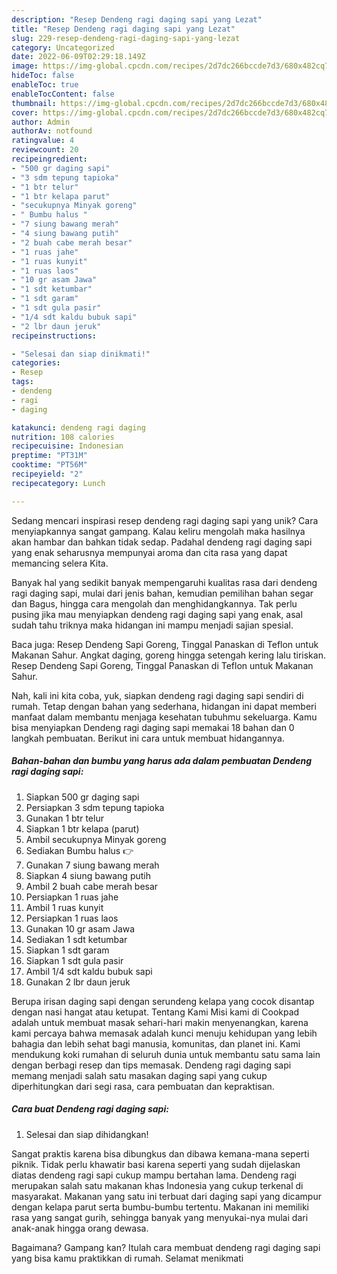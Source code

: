 ```yaml
---
description: "Resep Dendeng ragi daging sapi yang Lezat"
title: "Resep Dendeng ragi daging sapi yang Lezat"
slug: 229-resep-dendeng-ragi-daging-sapi-yang-lezat
category: Uncategorized
date: 2022-06-09T02:29:18.149Z
image: https://img-global.cpcdn.com/recipes/2d7dc266bccde7d3/680x482cq70/dendeng-ragi-daging-sapi-foto-resep-utama.jpg
hideToc: false
enableToc: true
enableTocContent: false
thumbnail: https://img-global.cpcdn.com/recipes/2d7dc266bccde7d3/680x482cq70/dendeng-ragi-daging-sapi-foto-resep-utama.jpg
cover: https://img-global.cpcdn.com/recipes/2d7dc266bccde7d3/680x482cq70/dendeng-ragi-daging-sapi-foto-resep-utama.jpg
author: Admin
authorAv: notfound
ratingvalue: 4
reviewcount: 20
recipeingredient:
- "500 gr daging sapi"
- "3 sdm tepung tapioka"
- "1 btr telur"
- "1 btr kelapa parut"
- "secukupnya Minyak goreng"
- " Bumbu halus "
- "7 siung bawang merah"
- "4 siung bawang putih"
- "2 buah cabe merah besar"
- "1 ruas jahe"
- "1 ruas kunyit"
- "1 ruas laos"
- "10 gr asam Jawa"
- "1 sdt ketumbar"
- "1 sdt garam"
- "1 sdt gula pasir"
- "1/4 sdt kaldu bubuk sapi"
- "2 lbr daun jeruk"
recipeinstructions:

- "Selesai dan siap dinikmati!"
categories:
- Resep
tags:
- dendeng
- ragi
- daging

katakunci: dendeng ragi daging 
nutrition: 108 calories
recipecuisine: Indonesian
preptime: "PT31M"
cooktime: "PT56M"
recipeyield: "2"
recipecategory: Lunch

---
```





Sedang mencari inspirasi resep dendeng ragi daging sapi yang unik? Cara menyiapkannya sangat gampang. Kalau keliru mengolah maka hasilnya akan hambar dan bahkan tidak sedap. Padahal dendeng ragi daging sapi yang enak seharusnya mempunyai aroma dan cita rasa yang dapat memancing selera Kita.





Banyak hal yang sedikit banyak mempengaruhi kualitas rasa dari dendeng ragi daging sapi, mulai dari jenis bahan, kemudian pemilihan bahan segar dan Bagus, hingga cara mengolah dan menghidangkannya. Tak perlu pusing jika mau menyiapkan dendeng ragi daging sapi yang enak,      asal sudah tahu triknya maka hidangan ini mampu menjadi sajian spesial.














Baca juga: Resep Dendeng Sapi Goreng, Tinggal Panaskan di Teflon untuk Makanan Sahur. Angkat daging, goreng hingga setengah kering lalu tiriskan. Resep Dendeng Sapi Goreng, Tinggal Panaskan di Teflon untuk Makanan Sahur.






Nah, kali ini kita coba, yuk, siapkan dendeng ragi daging sapi sendiri di rumah. Tetap dengan bahan yang sederhana, hidangan ini dapat memberi manfaat dalam membantu menjaga kesehatan tubuhmu sekeluarga. Kamu bisa menyiapkan Dendeng ragi daging sapi memakai 18 bahan dan 0 langkah pembuatan. Berikut ini cara untuk membuat hidangannya.

<!--inarticleads1-->

##### Bahan-bahan dan bumbu yang harus ada dalam pembuatan Dendeng ragi daging sapi:

1. Siapkan 500 gr daging sapi
1. Persiapkan 3 sdm tepung tapioka
1. Gunakan 1 btr telur
1. Siapkan 1 btr kelapa (parut)
1. Ambil secukupnya Minyak goreng
1. Sediakan  Bumbu halus 👉
1. Gunakan 7 siung bawang merah
1. Siapkan 4 siung bawang putih
1. Ambil 2 buah cabe merah besar
1. Persiapkan 1 ruas jahe
1. Ambil 1 ruas kunyit
1. Persiapkan 1 ruas laos
1. Gunakan 10 gr asam Jawa
1. Sediakan 1 sdt ketumbar
1. Siapkan 1 sdt garam
1. Siapkan 1 sdt gula pasir
1. Ambil 1/4 sdt kaldu bubuk sapi
1. Gunakan 2 lbr daun jeruk


Berupa irisan daging sapi dengan serundeng kelapa yang cocok disantap dengan nasi hangat atau ketupat. Tentang Kami Misi kami di Cookpad adalah untuk membuat masak sehari-hari makin menyenangkan, karena kami percaya bahwa memasak adalah kunci menuju kehidupan yang lebih bahagia dan lebih sehat bagi manusia, komunitas, dan planet ini. Kami mendukung koki rumahan di seluruh dunia untuk membantu satu sama lain dengan berbagi resep dan tips memasak. Dendeng ragi daging sapi memang menjadi salah satu masakan daging sapi yang cukup diperhitungkan dari segi rasa, cara pembuatan dan kepraktisan. 

<!--inarticleads2-->

##### Cara buat Dendeng ragi daging sapi:


1. Selesai dan siap dihidangkan!

Sangat praktis karena bisa dibungkus dan dibawa kemana-mana seperti piknik. Tidak perlu khawatir basi karena seperti yang sudah dijelaskan diatas dendeng ragi sapi cukup mampu bertahan lama. Dendeng ragi merupakan salah satu makanan khas Indonesia yang cukup terkenal di masyarakat. Makanan yang satu ini terbuat dari daging sapi yang dicampur dengan kelapa parut serta bumbu-bumbu tertentu. Makanan ini memiliki rasa yang sangat gurih, sehingga banyak yang menyukai-nya mulai dari anak-anak hingga orang dewasa. 

Bagaimana? Gampang kan? Itulah cara membuat dendeng ragi daging sapi yang bisa kamu praktikkan di rumah. Selamat menikmati

